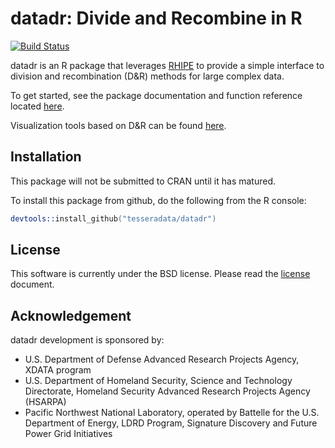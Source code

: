 # datadr: Divide and Recombine in R

[![Build Status](https://travis-ci.org/tesseradata/datadr.svg?branch=master)](https://travis-ci.org/tesseradata/datadr)

datadr is an R package that leverages [RHIPE](https://github.com/tesseradata/RHIPE) to provide a simple interface to division and recombination (D&R) methods for large complex data.

To get started, see the package documentation and function reference located [here](http://tesseradata.github.com/datadr). 

Visualization tools based on D&R can be found [here](https://github.com/tesseradata/trelliscope).

## Installation

This package will not be submitted to CRAN until it has matured.

To install this package from github, do the following from the R console:

```s
devtools::install_github("tesseradata/datadr")
```

## License

This software is currently under the BSD license.  Please read the [license](https://github.com/tesseradata/datadr/blob/master/LICENSE.md) document.

## Acknowledgement

datadr development is sponsored by:

- U.S. Department of Defense Advanced Research Projects Agency, XDATA program
- U.S. Department of Homeland Security, Science and Technology Directorate, Homeland Security Advanced Research Projects Agency (HSARPA)
- Pacific Northwest National Laboratory, operated by Battelle for the U.S. Department of Energy, LDRD Program, Signature Discovery and Future Power Grid Initiatives

